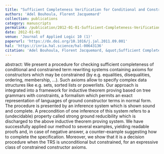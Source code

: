 ```yaml
---
title: "Sufficient Completeness Verification for Conditional and Constrained Term Rewriting Systems"
authors: 'Adel Bouhoula, Florent Jacquemard'
collection: publications
category: manuscripts
permalink: /publication/2012-01-01-Sufficient-Completeness-Verification-for-Conditional-and-Constrained-Term-Rewriting-Systems
date: 2012-01-01
venue: 'Journal of Applied Logic 10 (1)'
paperurl: 'https://dx.doi.org/10.1016/j.jal.2011.09.001'
hal: 'https://inria.hal.science/hal-00643136'
citation: 'Adel Bouhoula, Florent Jacquemard, &quot;Sufficient Completeness Verification for Conditional and Constrained Term Rewriting Systems&quot; Journal of Applied Logic 10 (1), 2012.'
---
```


abstract: 
We present a procedure for checking sufficient completeness of conditional and constrained term rewriting systems containing axioms for constructors which may be constrained (by e.g. equalities, disequalities, ordering, membership, …). Such axioms allow to specify complex data structures like e.g. sets, sorted lists or powerlists. Our approach is integrated into a framework for inductive theorem proving based on tree grammars with constraints, a formalism which permits an exact representation of languages of ground constructor terms in normal form.
The procedure is presented by an inference system which is shown sound and complete. A precondition of one inference of this system refers to a (undecidable) property called strong ground reducibility which is discharged to the above inductive theorem proving system. We have successfully applied our method to several examples, yielding readable proofs and, in case of negative answer, a counter-example suggesting how to complete the specification. Moreover, we show that it is a decision procedure when the TRS is unconditional but constrained, for an expressive class of constrained constructor axioms.